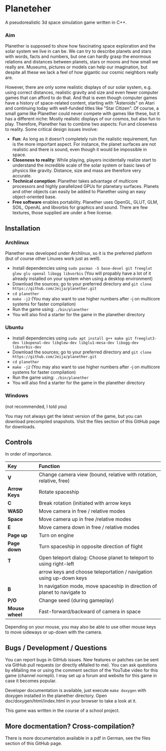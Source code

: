 Planeteher
==========

A pseudorealistic 3d space simulation game written in C++.

### Aim
Planether is supposed to show how fascinating space exploration and the solar system we live in can be. We can try to describe planets and stars with words, facts and numbers, but one can hardly grasp the enormous relations and distances between planets, stars or moons and how small we really are. Museums, pictures or models can help our imagination, but despite all these we lack a feel of how gigantic our cosmic neighbors really are.

However, there are only some realistic displays of our solar system, e.g. using correct distances, realistic gravity and size and even fewer computer games that can afford to do that. And that is even though computer games have a history of space-related content, starting with "Asteroids" on Atari and continuing today with well-funded titles like "Star Citizen". Of course, a small game like Planether could never compete with games like these, but it has a different niche: Mostly realistic displays of our cosmos, but also fun to play. Therefore, Planether has to combine two aspects: Fun and closeness to reality. Some critical design issues involve:
* **Fun**: As long as it doesn't completely ruin the realistic requirement, fun is the more important aspect. For instance, the planet surfaces are not realistic and there is sound, even though it would be impossible in space.
* **Closeness to reality**: While playing, players incidentally realize start to understand the incredible scale of the solar system or basic laws of physics like gravity. Distance, size and mass are therefore very accurate.
* **Technical coneption**: Planether takes advantage of multicore processors and highly parallelized GPUs for planetary surfaces. Planets and other objects can easily be added to Planether using an easy object-oriented base.
* **Free software** enables portability. Planether uses OpenGL, GLUT, GLM, SOIL, OpenAL and libvorbis for graphics and sound. There are few textures, those supplied are under a free license.

## Installation
### Archlinux
Planether was developed under Archlinux, so it is the preferred platform (but of course other Linuxes work just as well).
* Install dependencies using `sudo pacman -S base-devel git freeglut glew glu openal libogg libvorbis` (You will propably have a lot of it already installed on your system when using a desktop environment)
* Download the sources; go to your preferred directory and `git clone https://github.com/Jeija/planether.git`
* `cd planether`
* `make -j2` (You may also want to use higher numbers after -j on multicore systems for faster compilation)
* Run the game using: `./bin/planether`
* You will also find a starter for the game in the planether directory

### Ubuntu
* Install dependencies using `sudo apt install g++ make git freeglut3-dev libopenal-dev libglew-dev libglu1-mesa-dev libogg-dev libvorbis-dev`
* Download the sources; go to your preferred directory and `git clone https://github.com/Jeija/planether.git`
* `cd planether`
* `make -j2` (You may also want to use higher numbers after -j on multicore systems for faster compilation)
* Run the game using: `./bin/planether`
* You will also find a starter for the game in the planether directory

### Windows
(not recommended, I told you)

You may not always get the latest version of the game, but you can download precompiled snapshots. Visit the files section of this GitHub page for downloads.

## Controls
In order of importance.

| Key             | Function                                                                 |
|:----------------|:-------------------------------------------------------------------------|
| **V**           | Change camera view (bound, relative with rotation, relative, free)       |
| **Arrow Keys**  | Rotate spaceship                                                         |
| **C**           | Break rotation (initiated with arrow keys                                |
| **WASD**        | Move camera in free / relative modes                                     |
| **Space**       | Move camera up in free /relative modes                                   |
| **E**           | Move camera down in free / relative modes                                |
| **Page up**     | Turn on engine                                                           |
| **Page down**   | Turn spaceship in opposite direction of flight                           |
| **T**           | Open teleport dialog: Choose planet to teleport to using right-left      |
|                 | arrow keys and choose teleportation / navigation using up-down keys      |
| **B**           | In navigation mode, move spaceship in direction of planet to navigate to |
| **P/O**         | Change seed (during gameplay)                                            |
| **Mouse wheel** | Fast-forward/backward of camera in space                                 |

Depending on your mouse, you may also be able to use other mouse keys to move sideways or up-down with the camera.

## Bugs / Development / Questions
You can report bugs in GitHub issues. New features or patches can be sent via GitHub pull requests (or directly eMailed to me). You can ask questions by eMailing me or using the comment section of the YouTube video for this game (channel norrepli). I may set up a forum and website for this game in case it becomes popular.

Developer documentation is available, just execute `make doxygen` with doxygen installed in the planether directory. Open doc/doxygen/html/index.html in your browser to take a look at it.

This game was written in the course of a school project.

## More docmentation? Cross-compilation?
There is more documentation available in a pdf in German, see the files section of this GitHub page.

